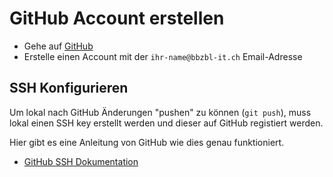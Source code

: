 # GitHub Account erstellen

- Gehe auf [GitHub](https://github.com/signup)
- Erstelle einen Account mit der `ihr-name@bbzbl-it.ch` Email-Adresse

## SSH Konfigurieren

Um lokal nach GitHub Änderungen "pushen" zu können (`git push`), muss lokal einen SSH key erstellt werden und dieser
auf GitHub registiert werden.

Hier gibt es eine Anleitung von GitHub wie dies genau funktioniert.

- [GitHub SSH Dokumentation](https://docs.github.com/en/authentication/connecting-to-github-with-ssh/adding-a-new-ssh-key-to-your-github-account)
